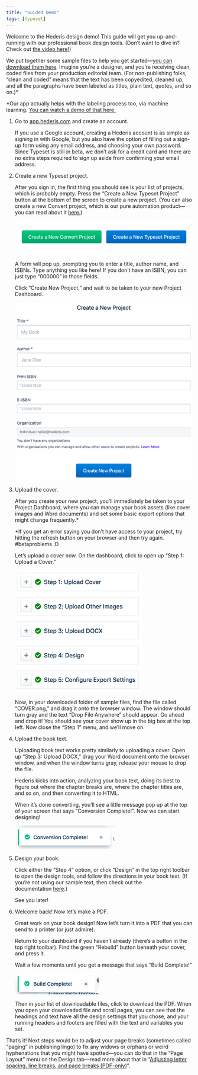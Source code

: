 ```yaml
---
title: "Guided Demo"
tags: [typeset]
---
```

 
<html><body><section data-type="chapter" class="hsecchapter" data-hederis-type="hsecchapter" id="guided-demo" data-pi-attrs="id: guided-demo; data-tags: typeset;" role="doc-chapter" data-tags="typeset" data-author-name=" " data-book-title=" " title="Guided Demo"><p class="hblkp" data-hederis-type="hblkp" id="p0rDX91n8">Welcome to the Hederis design demo! This guide will get you up-and-running with our professional book design tools. (Don&#8217;t want to dive in? Check out&#160;<a href="https://youtu.be/KjJA1HvvEhw" target="_blank" class="hspana" data-hederis-type="hspana" id="psG5862Nz">the video here!</a>)</p><p class="hblkp" data-hederis-type="hblkp" id="pkSKzaCSn">We put together some sample files to help you get started&#8212;<a href="https://www.dropbox.com/s/0t99hotj0svng8h/hederis-demo-files.zip?dl=0" target="_blank" class="hspana" data-hederis-type="hspana" id="plUcIoaK0">you can download them here</a>. Imagine you&#8217;re a designer, and you&#8217;re receiving clean, coded files from your production editorial team. (For non-publishing folks, &#8220;clean and coded&#8221; means that the text has been copyedited, cleaned up, and all the paragraphs have been labeled as titles, plain text, quotes, and so on.)*</p><p class="hblkp" data-hederis-type="hblkp" id="pNj9gPhsx">*Our app actually helps with the labeling process too, via machine learning.&#160;<a href="https://www.youtube.com/embed/vyuVLK4JIkg" target="_blank" class="hspana" data-hederis-type="hspana" id="pfbUpjR9C">You can watch a demo of that here.</a></p><ol class="hwprnumlist" data-hederis-type="hwprnumlist" id="pkNao9DW4"><li class="hblkoli" data-hederis-type="hblkoli" id="liuhPkT2Rb"><p class="hblkoli" data-hederis-type="hblklip" id="p3uid5hpA">Go to&#160;<a href="http://app.hederis.com/" target="_blank" class="hspana" data-hederis-type="hspana" id="pY3ABxVPv">app.hederis.com</a>&#160;and create an account.</p><p class="hblklicont" data-hederis-type="hblklicont" id="pY4amsCAu">If you use a Google account, creating a Hederis account is as simple as signing in with Google, but you also have the option of filling out a sign-up form using any email address, and choosing your own password. Since Typeset is still in beta, we don&#8217;t ask for a credit card and there are no extra steps required to sign up aside from confirming your email address.</p></li><li class="hblkoli" data-hederis-type="hblkoli" id="lieh6AKqfS"><p class="hblkoli" data-hederis-type="hblklip" id="pDQyy7We6">Create a new Typeset project.</p><p class="hblklicont" data-hederis-type="hblklicont" id="p9e5esVXM">After you sign in, the first thing you should see is your list of projects, which is probably empty. Press the &#8220;Create a New Typeset Project&#8221; button at the bottom of the screen to create a new project. (You can also create a new Convert project, which is our pure automation product&#8212;you can read about it&#160;<a href="https://www.hederis.com/products.html" target="_blank" class="hspana" data-hederis-type="hspana" id="psvViUQxQ">here.</a>)</p><img data-hederis-type="hblkimg" class="hblkimg" id="pAhuf4I8V" src="/images/createprojectbutton.png" data-img-src="/images/createprojectbutton.png"/><p class="hblklicont" data-hederis-type="hblklicont" id="pQF1Gzdjk">A form will pop up, prompting you to enter a title, author name, and ISBNs. Type anything you like here! If you don&#8217;t have an ISBN, you can just type &#8220;000000&#8221; in those fields.</p><p class="hblklicont" data-hederis-type="hblklicont" id="pBdNRnR8Z">Click &#8220;Create New Project,&#8221; and wait to be taken to your new Project Dashboard.</p><img data-hederis-type="hblkimg" class="hblkimg" id="pyT9JXJeT" src="/images/createnewproject.png" data-img-src="/images/createnewproject.png"/></li><li class="hblkoli" data-hederis-type="hblkoli" id="liH9V9WBVK"><p class="hblkoli" data-hederis-type="hblklip" id="pUm6IWpmw">Upload the cover.</p><p class="hblklicont" data-hederis-type="hblklicont" id="p5XZhG20W">After you create your new project, you&#8217;ll immediately be taken to your Project Dashboard, where you can manage your book assets (like cover images and Word documents) and set some basic export options that might change frequently.*</p><p class="hblklicont" data-hederis-type="hblklicont" id="p5KRvqMga">*If you get an error saying you don&#8217;t have access to your project, try hitting the refresh button on your browser and then try again. #betaproblems :D</p><p class="hblklicont" data-hederis-type="hblklicont" id="p7CaZaBde">Let&#8217;s upload a cover now. On the dashboard, click to open up &#8220;Step 1: Upload a Cover.&#8221;</p><img data-hederis-type="hblkimg" class="hblkimg" id="pT96X4UEp" src="/images/uploadacover.png" data-img-src="/images/uploadacover.png"/><p class="hblklicont" data-hederis-type="hblklicont" id="pBq7CWLWM">Now, in your downloaded folder of sample files, find the file called &#8220;COVER.png,&#8221; and drag it onto the browser window. The window should turn gray and the text &#8220;Drop File Anywhere&#8221; should appear. Go ahead and drop it! You should see your cover show up in the big box at the top left. Now close the &#8220;Step 1&#8221; menu, and we&#8217;ll move on.</p></li><li class="hblkoli" data-hederis-type="hblkoli" id="li4LgTrw6x"><p class="hblkoli" data-hederis-type="hblklip" id="pXv5GexkY">Upload the book text.</p><p class="hblklicont" data-hederis-type="hblklicont" id="pRDTG1HjZ">Uploading book text works pretty similarly to uploading a cover. Open up &#8220;Step 3: Upload DOCX,&#8221; drag your Word document onto the browser window, and when the window turns gray, release your mouse to drop the file.</p><p class="hblklicont" data-hederis-type="hblklicont" id="pUbABeaRx">Hederis kicks into action, analyzing your book text, doing its best to figure out where the chapter breaks are, where the chapter titles are, and so on, and then converting it to HTML.</p><p class="hblklicont" data-hederis-type="hblklicont" id="pf6BTSgwE">When it&#8217;s done converting, you&#8217;ll see a little message pop up at the top of your screen that says &#8220;Conversion Complete!&#8221;. Now we can start designing!</p><img data-hederis-type="hblkimg" class="hblkimg" id="pdijjzdS6" src="/images/conversioncomplete.png" data-img-src="/images/conversioncomplete.png"/></li><li class="hblkoli" data-hederis-type="hblkoli" id="liyayvScDW"><p class="hblkoli" data-hederis-type="hblklip" id="peKz8UaC8">Design your book.</p><p class="hblklicont" data-hederis-type="hblklicont" id="p8a1I6e8W">Click either the &#8220;Step 4&#8221; option, or click &#8220;Design&#8221; in the top right toolbar to open the design tools, and follow the directions in your book text. (If you&#8217;re not using our sample text, then check out the documentation&#160;<a href="https://www.hederis.com/demo.html" target="_blank" class="hspana" data-hederis-type="hspana" id="pVI229rHM">here</a>.)</p><p class="hblklicont" data-hederis-type="hblklicont" id="p0o8qBru3">See you later!</p></li><li class="hblkoli" data-hederis-type="hblkoli" id="liBZ1crzlw"><p class="hblkoli" data-hederis-type="hblklip" id="pSy1YcD7K">Welcome back! Now let&#8217;s make a PDF.</p><p class="hblklicont" data-hederis-type="hblklicont" id="paRfZRUDO">Great work on your book design! Now let&#8217;s turn it into a PDF that you can send to a printer (or just admire).</p><p class="hblklicont" data-hederis-type="hblklicont" id="pzEt1qevR">Return to your dashboard if you haven&#8217;t already (there&#8217;s a button in the top right toolbar). Find the green &#8220;Rebuild&#8221; button beneath your cover, and press it.</p><p class="hblklicont" data-hederis-type="hblklicont" id="p2gQYasg9">Wait a few moments until you get a message that says &#8220;Build Complete!&#8221;</p><img data-hederis-type="hblkimg" class="hblkimg" id="pLCsy6Smt" src="/images/buildcomplete.png" data-img-src="/images/buildcomplete.png"/><p class="hblklicont" data-hederis-type="hblklicont" id="p4Y38EF2H">Then in your list of downloadable files, click to download the PDF. When you open your downloaded file and scroll pages, you can see that the headings and text have all the design settings that you chose, and your running headers and footers are filled with the text and variables you set.</p></li></ol><p class="hblkp" data-hederis-type="hblkp" id="pcJOQGd91">That&#8217;s it! Next steps would be to adjust your page breaks (sometimes called &#8220;paging&#8221; in publishing lingo) to fix any widows or orphans or weird hyphenations that you might have spotted&#8212;you can do that in the &#8220;Page Layout&#8221; menu on the Design tab&#8212;read more about that in &#8220;<a href="{% link _docs/page-layout-menu.md %}" class="hspana" data-hederis-type="hspana" id="pzI7IiUR2">Adjusting letter spacing, line breaks, and page breaks (PDF-only)</a>&#8221;.</p></section></body></html>
